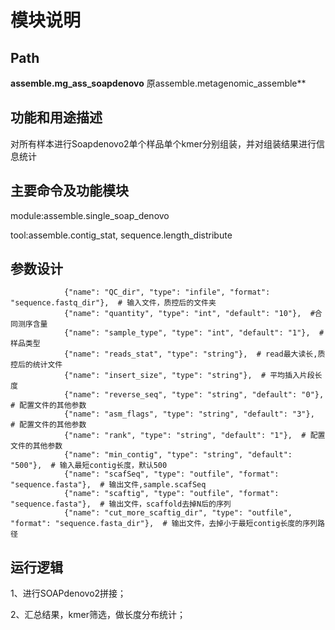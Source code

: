
模块说明
==========================

Path
-----------

**assemble.mg_ass_soapdenovo** 原assemble.metagenomic_assemble**

功能和用途描述
-----------------------------------

对所有样本进行Soapdenovo2单个样品单个kmer分别组装，并对组装结果进行信息统计



主要命令及功能模块
-----------------------------------

module:assemble.single_soap_denovo

tool:assemble.contig_stat, sequence.length_distribute

参数设计
-----------------------------------

```
            {"name": "QC_dir", "type": "infile", "format": "sequence.fastq_dir"},  # 输入文件，质控后的文件夹
            {"name": "quantity", "type": "int", "default": "10"},  #合同测序含量
            {"name": "sample_type", "type": "int", "default": "1"},  #样品类型
            {"name": "reads_stat", "type": "string"},  # read最大读长,质控后的统计文件
            {"name": "insert_size", "type": "string"},  # 平均插入片段长度
            {"name": "reverse_seq", "type": "string", "default": "0"},  # 配置文件的其他参数
            {"name": "asm_flags", "type": "string", "default": "3"},  # 配置文件的其他参数
            {"name": "rank", "type": "string", "default": "1"},  # 配置文件的其他参数
            {"name": "min_contig", "type": "string", "default": "500"},  # 输入最短contig长度，默认500
            {"name": "scafSeq", "type": "outfile", "format": "sequence.fasta"},  # 输出文件,sample.scafSeq
            {"name": "scaftig", "type": "outfile", "format": "sequence.fasta"},  # 输出文件，scaffold去掉N后的序列
            {"name": "cut_more_scaftig_dir", "type": "outfile", "format": "sequence.fasta_dir"},  # 输出文件，去掉小于最短contig长度的序列路径
   ```


运行逻辑
-----------------------------------
1、进行SOAPdenovo2拼接；

2、汇总结果，kmer筛选，做长度分布统计；